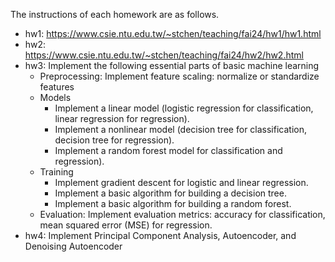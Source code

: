 The instructions of each homework are as follows.
- hw1: https://www.csie.ntu.edu.tw/~stchen/teaching/fai24/hw1/hw1.html
- hw2: https://www.csie.ntu.edu.tw/~stchen/teaching/fai24/hw2/hw2.html
- hw3: Implement the following essential parts of basic machine learning
  - Preprocessing: Implement feature scaling: normalize or standardize features
  - Models
    - Implement a linear model (logistic regression for classification, linear regression for regression).
    - Implement a nonlinear model (decision tree for classification, decision tree for regression).
    - Implement a random forest model for classification and regression).
  - Training
    - Implement gradient descent for logistic and linear regression.
    - Implement a basic algorithm for building a decision tree.
    - Implement a basic algorithm for building a random forest.
  - Evaluation: Implement evaluation metrics: accuracy for classification, mean squared error (MSE) for regression.
- hw4: Implement Principal Component Analysis, Autoencoder, and Denoising Autoencoder

